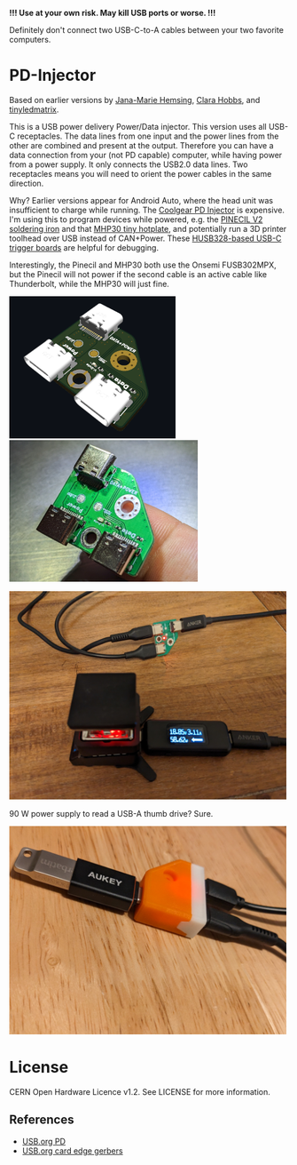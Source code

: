 **!!! Use at your own risk. 
May kill USB ports or worse. !!!**

Definitely don't connect two USB-C-to-A cables between your two favorite computers.

# PD-Injector 

Based on earlier versions by [Jana-Marie Hemsing](https://github.com/Jana-Marie/PD-Injector), [Clara Hobbs](https://git.clarahobbs.com/pd-buddy/pd-buddy-wye), and [tinyledmatrix](https://github.com/tinyledmatrix/PD-Injector-SMD).

This is a USB power delivery Power/Data injector. This version uses all USB-C receptacles. The data lines from one input and the power lines from the other are combined and present at the output. Therefore you can have a data connection from your (not PD capable) computer, while having power from a power supply. It only connects the USB2.0 data lines. Two receptacles means you will need to orient the power cables in the same direction.

Why? Earlier versions appear for Android Auto, where the head unit was insufficient to charge while running. The [Coolgear PD Injector](https://www.coolgear.com/product/usb-c-usb-b-power-delivery-adapter-wmounting-kit) is expensive. I'm using this to program devices while powered, e.g. the [PINECIL V2 soldering iron](https://wiki.pine64.org/wiki/Pinecil_Power_Supplies) and that [MHP30 tiny hotplate](https://www.adafruit.com/product/4948), and potentially run a 3D printer toolhead over USB instead of CAN+Power. These [HUSB328-based USB-C trigger boards](https://www.amazon.com/Coolgear-Delivery-Injector-Type-C-Device/dp/B075F6BD4Y/) are helpful for debugging. 

Interestingly, the Pinecil and MHP30 both use the Onsemi FUSB302MPX, but the Pinecil will not power if the second cable is an active cable like Thunderbolt, while the MHP30 will just fine.

<p float="left">
  <img src="doc/image.png" alt="PD-Injector screenshot" width="300px">
  <img src="doc/PXL_20230314_011816372.jpg" alt="PD-Injector photo" width="340px">
</p>

<img src="doc/PXL_20230313_023249652.jpg" alt="PD-Injector with hotplate" width="500px">

90 W power supply to read a USB-A thumb drive? Sure.

<img src="doc/PXL_20230315_014529537.jpg" alt="PD-Injector with hotplate" width="500px">



[//]: # (Connecting two devices with USB Type C receptacles with a USB Type C cable is the intended use. But if one receptacle isn't a device but a passive board, that's a problem.)
[//]: # (An E-Marker is required on all USB Type-C cables that support 5 amps and/or exceed 60 watts of power carrying capability)


# License
CERN Open Hardware Licence v1.2.  See LICENSE for more information.

## References
- [USB.org PD](https://www.usb.org/sites/default/files/D2T2-1%20-%20USB%20Power%20Delivery.pdf)
- [USB.org card edge gerbers](https://www.usb.org/document-library/usb-type-c-cable-assembly-signal-integrity-test-fixture-gerber-files)